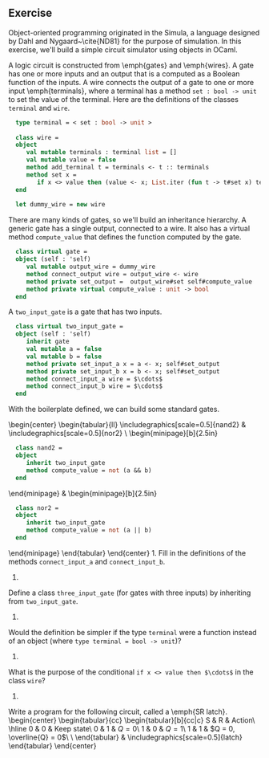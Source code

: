   
## Exercise
  Object-oriented programming originated in the Simula, a language designed by Dahl
  and Nygaard~\cite{ND81} for the purpose of simulation.  In this exercise, we'll build a simple circuit simulator
  using objects in OCaml.
  
  A logic circuit is constructed from \emph{gates} and \emph{wires}.  A gate has one or more inputs and an
  output that is a computed as a Boolean function of the inputs.  A wire connects the output of a gate
  to one or more input \emph{terminals}, where a terminal has a method `set : bool -> unit` to
  set the value of the terminal.  Here are the definitions of the classes `terminal` and `wire`.
  
```ocaml
  type terminal = < set : bool -> unit >
  
  class wire =
  object
     val mutable terminals : terminal list = []
     val mutable value = false
     method add_terminal t = terminals <- t :: terminals
     method set x =
        if x <> value then (value <- x; List.iter (fun t -> t#set x) terminals)
  end
  
  let dummy_wire = new wire
```
  There are many kinds of gates, so we'll build an inheritance hierarchy.
  A generic gate has a single output, connected to a wire.  It also has
  a virtual method `compute_value` that defines the function
  computed by the gate.
  
```ocaml
  class virtual gate =
  object (self : 'self)
     val mutable output_wire = dummy_wire
     method connect_output wire = output_wire <- wire
     method private set_output =  output_wire#set self#compute_value
     method private virtual compute_value : unit -> bool
  end
```
  A `two_input_gate` is a gate that has two inputs.
  
```ocaml
  class virtual two_input_gate =
  object (self : 'self)
     inherit gate
     val mutable a = false
     val mutable b = false
     method private set_input_a x = a <- x; self#set_output
     method private set_input_b x = b <- x; self#set_output
     method connect_input_a wire = $\cdots$
     method connect_input_b wire = $\cdots$
  end
```
  With the boilerplate defined, we can build some standard gates.
  
  \begin{center}
  \begin{tabular}{ll}
  \includegraphics[scale=0.5]{nand2}
  &
  \includegraphics[scale=0.5]{nor2}
  \\
  \begin{minipage}[b]{2.5in}
```ocaml
  class nand2 =
  object
     inherit two_input_gate
     method compute_value = not (a && b)
  end
```
  \end{minipage}
  &
  \begin{minipage}[b]{2.5in}
```ocaml
  class nor2 =
  object
     inherit two_input_gate
     method compute_value = not (a || b)
  end
```
  \end{minipage}
  \end{tabular}
  \end{center}
1. 
  Fill in the definitions of the methods `connect_input_a` and `connect_input_b`.
  
  
1.
  Define a class `three_input_gate` (for gates with three inputs) by inheriting
  from `two_input_gate`.
     
1.
  Would the definition be simpler if the type `terminal` were a function instead of an
  object (where `type terminal = bool -> unit`)?
  
  
1.
  What is the purpose of the conditional `if x <> value then $\cdots$` in the class `wire`?
  
  
1.
  Write a program for the following circuit, called a \emph{SR latch}.
  \begin{center}
  \begin{tabular}{cc}
  \begin{tabular}[b]{cc|c}
  S & R & Action\\
  \hline
  0 & 0 & Keep state\\
  0 & 1 & $Q = 0$\\
  1 & 0 & $Q = 1$\\
  1 & 1 & $Q = 0, \overline{Q} = 0$\\
  \\
  \end{tabular}
  &
  \includegraphics[scale=0.5]{latch}
  \end{tabular}
  \end{center}
  
